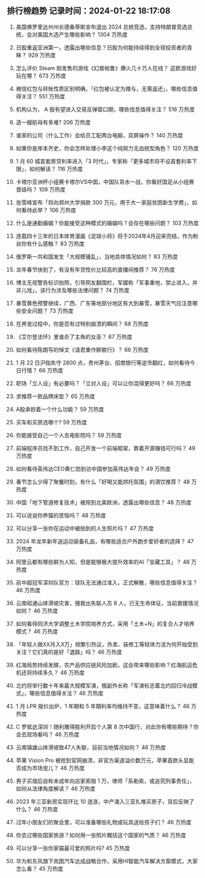 
## 排行榜趋势 记录时间：2024-01-22 18:17:08
  
  1. 美国佛罗里达州州长德桑蒂斯宣布退出 2024 总统竞选，支持特朗普竞选总统，会对美国大选产生哪些影响？ 1304 万热度
    
  2. 日股重返亚洲第一，透露出哪些信息？日股为何能持续得到全球投资者的青睐？ 929 万热度
    
  3. 怎么评价 Steam 刚发售的游戏《幻兽帕鲁》爆火几十万人在线？ 这款游戏好玩在哪？ 673 万热度
    
  4. 微信红包与转账性质区别明确，「红包被认定为赠与，无需返还」，哪些信息值得关注？ 551 万热度
    
  5. 机构认为， A 股有望进入交易反弹窗口期，哪些信息值得关注？ 516 万热度
    
  6. 造一艘航母有多难? 206 万热度
    
  7. 谁家的公司（什么工作）会给员工配两台电脑，双屏操作？ 140 万热度
    
  8. 如果你是岸本齐史，你会怎样处理小李这个纯努力无血统型角色？ 120 万热度
    
  9. 1 月 60 城首套房贷利率进入「3 时代」，专家称「更多城市将不设首套利率下限」，如何解读？ 116 万热度
    
  10. 卡塔尔亚洲杯小组赛卡塔尔VS中国，中国队背水一战，你看好国足从小组赛晋级吗？ 109 万热度
    
  11. 张雪峰宣布「将向郑州大学捐款 300 万元，用于大一家庭贫困新生学费」，如何看待此举？ 106 万热度
    
  12. 什么是通勤婚姻？你能接受这种模式的婚姻吗？会存在哪些问题？ 103 万热度
    
  13. 连载四十三年的日本体育漫画《足球小将》将于2024年4月迎来完结，作为粉丝你有什么感触？ 83 万热度
    
  14. 俄罗斯一共和国发生「大规模骚乱」，当地具体情况如何？ 83 万热度
    
  15. 龙年春节快到了，有没有年货性价比较高的直播间推荐？ 76 万热度
    
  16. 博主无视警告标识拍照，引导网友翻围栏，军媒称「军事重地，禁止进入，并非儿戏」，该行为涉及哪些法律问题？ 74 万热度
    
  17. 暴雪黄色预警继续，广西、广东等地部分地区有大到暴雪，暴雪天气应注意哪些安全问题？ 73 万热度
    
  18. 在养宠过程中，你是否有过特别崩溃的瞬间？ 68 万热度
    
  19. 《艾尔登法环》里谁杀了主角的女巫？ 67 万热度
    
  20. 如何看待陈朗写的悼文《请君重作醉歌行》？ 66 万热度
    
  21. 1 月 22 日沪指失守 2800 点，贵州茅台、招商银行等逆市翻红，如何看待今日行情？ 66 万热度
    
  22. 职场「立人设」有必要吗？「立对人设」可以让你混得更好吗？ 66 万热度
    
  23. 求推荐一款品牌床垫？ 65 万热度
    
  24. A股承担着一个什么功能？ 59 万热度
    
  25. 买车和买房选哪个? 59 万热度
    
  26. 你能接受自己一个人去电影院吗？ 59 万热度
    
  27. 前端程序员找不到工作，自己开发一个前端框架，靠着开源赚钱可行吗？ 49 万热度
    
  28. 如何看待英伟达CEO黄仁勋到访中国参加英伟达年会？ 49 万热度
    
  29. 春节怎么少得了聚餐时刻，有什么「好喝又能烘托氛围」的酒饮推荐？ 48 万热度
    
  30. 中国「地下管道修复技术」被用到北美欧洲，透露出哪些信息？ 48 万热度
    
  31. 可以说说你养猫的苦恼吗？ 48 万热度
    
  32. 可以分享一张你在运动中被拍到的人生照片吗？ 47 万热度
    
  33. 2024 年龙年新年送运动装备礼品，有哪些适合户外跑步爱好者的选择？ 47 万热度
    
  34. 阿里云都有哪些鲜为人知，但是能够极大提升效率的AI「宝藏工具」？ 46 万热度
    
  35. 前中超冠军深圳队官方：球队无法通过准入，正式解散，哪些信息值得关注？ 46 万热度
    
  36. 云南昭通山体滑坡灾害，搜救出失联人员 8 人，已无生命体征，当前救援情况如何？ 46 万热度
    
  37. 如何看待同济大学调整土木学院培养方式，采用「土木+N」的复合人才培养模式？ 46 万热度
    
  38. 「年轻人做XX月入X万」频繁引热议，外卖、装修工等轻体力活为何开始受到关注？它们真的是好「退路」吗？ 46 万热度
    
  39. 红海局势持续发酵，农产品供应链风险加剧，这会带来哪些影响？红海航运危机还将持续多久？ 46 万热度
    
  40. 北约将举行数十年来最大规模军演，俄副外长称「军演标志着北约回归冷战模式」，哪些信息值得关注？ 46 万热度
    
  41. 1 月 LPR 报价出炉，1 年期和 5 年期利率均维持不变，这意味着什么？ 46 万热度
    
  42. C 罗抵达深圳！随利雅得胜利开启个人第 8 次中国行，对此你有哪些期待？你会去现场看吗？ 46 万热度
    
  43. 云南镇雄山体滑坡致47人失联，目前当地情况如何？ 46 万热度
    
  44. 苹果 Vision Pro 被抢到官网崩溃，非官方渠道溢价数万元，苹果首款头显能否成为市场宠儿？ 46 万热度
    
  45. 男子买烟后自称未成年向店家索赔 1 万，律师「系勒索，或追究刑事责任」，如何从法律角度解读？ 46 万热度
    
  46. 2023 年三亚新房实现环比 10 连涨，中产涌入三亚扎堆买房子，背后反映了什么？ 46 万热度
    
  47. 过年小朋友们的聚会里，可以准备哪些礼物或玩具送给孩子们？ 46 万热度
    
  48. 你去过哪些国家旅游？如何用一张照片概括这个国家的气质？ 46 万热度
    
  49. 可以分享一张你家猫最可爱的照片吗? 45 万热度
    
  50. 华为和东风旗下岚图汽车达成战略合作，采用HI智能汽车解决方案模式，大家怎么看？ 45 万热度
    
